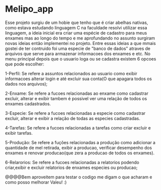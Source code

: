 # Melipo_app
Esse projeto surgiu de um hobie que tenho que é criar abelhas nativas, como estava estudando linguagem C na faculdade resolvi utilizar essa linguagem, a ideia inicial era criar uma espécie de cadastro para meus enxames mas  ao longo do tempo e me aprofundando no assunto surgiram novas ideias então implementei no projeto. Entre essas ideias a que mmais gostei de ter contruido foi uma especie de "banco de dados" atraves de arquivos que serve para armazenar informacoes dos enxames e etc.
No menu principal depois que o usuario loga ou se cadastra existem 6 opcoes que pode escolher:

1-Perfil: Se refere a assuntos relacionados ao usuario como exibir informacoes alterar login e até excluir sua conta(O que apagara todos os dados nos arquivos);

2-Enxame: Se refere a fucoes relacionadas ao enxame como cadastrar excluir, alterar e exibir tambem é possivel ver uma relação de todos os enxames cadastrados.

3-Especie: Se refere a fucoes relacionadas a especie como cadastrar excluir, alterar e exibir a relação de todas as especies cadastradas.

4-Tarefas: Se refere a fucoes relacionadas a tarefas como criar excluir e exibir tarefas.

5-Produção: Se refere a fuções relacionadas a produção como adicionar a quantidade de mel retirada, exibir a producao, verificar desempenho dos enxames e renovar 
producao(que zera a producao de todos os enxames).

6-Relarorios: Se refere a fucoes relacionadas a relatorios podendo criar,exibir e excluir relatorios de enxames especies ou producao; 

@@@@Bem aproveitem para testar o codigo me digam o que acharam e como posso melhorar Valeu! :)
